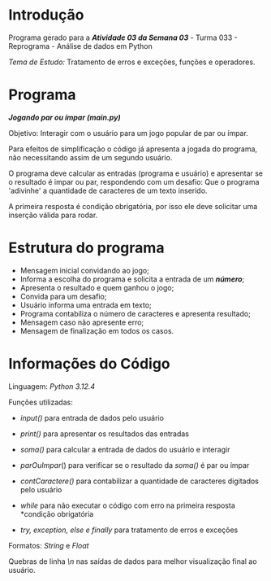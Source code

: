 # Introdução

Programa gerado para a ***Atividade 03 da Semana 03*** - Turma 033 - Reprograma - Análise de dados em Python

*Tema de Estudo:* Tratamento de erros e exceções, funções e operadores.

# Programa

***Jogando par ou ímpar (main.py)***

Objetivo: Interagir com o usuário para um jogo popular de par ou ímpar.

Para efeitos de simplificação o código já apresenta a jogada do programa, não necessitando assim de um segundo usuário.

O programa deve calcular as entradas (programa e usuário) e apresentar se o resultado é impar ou par, respondendo com um desafio: Que o programa 'adivinhe' a quantidade de caracteres de um texto inserido.

A primeira resposta é condição obrigatória, por isso ele deve solicitar uma inserção válida para rodar.

# Estrutura do programa

* Mensagem inicial convidando ao jogo;
* Informa a escolha do programa e solicita a entrada de um ***número***;
* Apresenta o resultado e quem ganhou o jogo;
* Convida para um desafio;
* Usuário informa uma entrada em texto;
* Programa contabiliza o número de caracteres e apresenta resultado;
* Mensagem caso não apresente erro;
* Mensagem de finalização em todos os casos.

# Informações do Código

Linguagem: *Python 3.12.4*

Funções utilizadas: 

- *input()* para entrada de dados pelo usuário 

- *print()* para apresentar os resultados das entradas

- *soma()* para calcular a entrada de dados do usuário e interagir

- *parOuImpar*() para verificar se o resultado da *soma()* é par ou ímpar
- *contCaractere()* para contabilizar a quantidade de caracteres digitados pelo usuário
- *while* para não executar o código com erro na primeira resposta *condição obrigatória
- *try, exception, else e finally* para tratamento de erros e exceções

Formatos: *String* e *Float*

Quebras de linha *\n* nas saídas de dados para melhor visualização final ao usuário.